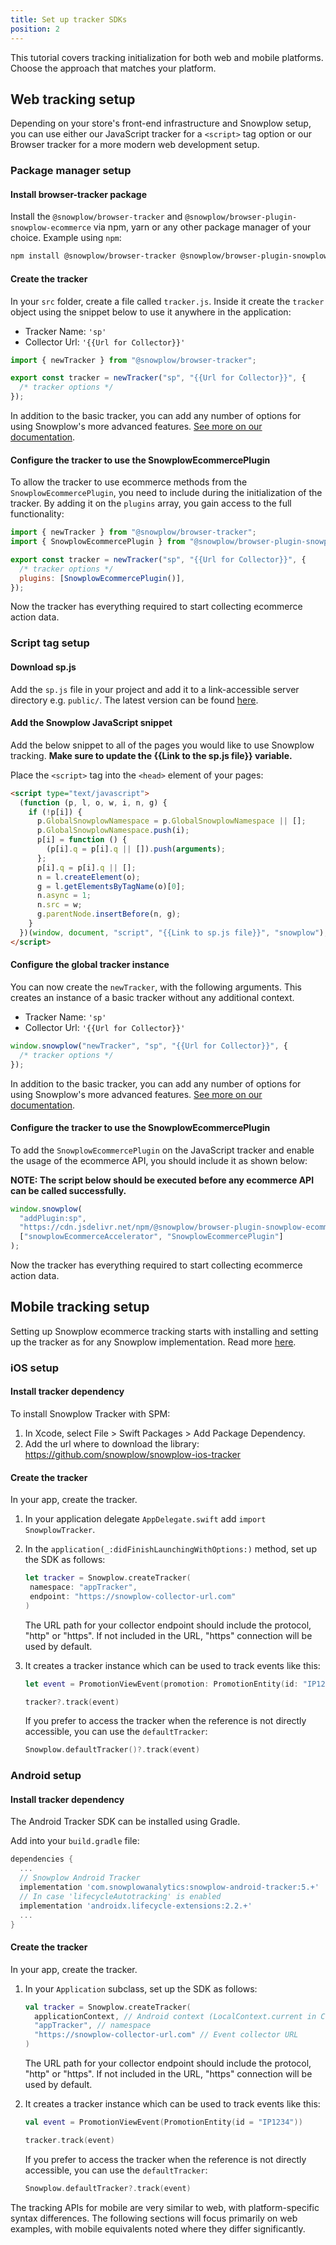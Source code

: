 ```yaml
---
title: Set up tracker SDKs
position: 2
---
```


This tutorial covers tracking initialization for both web and mobile platforms. Choose the approach that matches your platform.

## Web tracking setup

Depending on your store's front-end infrastructure and Snowplow setup, you can use either our JavaScript tracker for a `<script>` tag option or our Browser tracker for a more modern web development setup.

### Package manager setup

#### Install browser-tracker package

Install the `@snowplow/browser-tracker` and `@snowplow/browser-plugin-snowplow-ecommerce` via npm, yarn or any other package manager of your choice. Example using `npm`:

```bash
npm install @snowplow/browser-tracker @snowplow/browser-plugin-snowplow-ecommerce
```

#### Create the tracker

In your `src` folder, create a file called `tracker.js`. Inside it create the `tracker` object using the snippet below to use it anywhere in the application:

- Tracker Name: `'sp'`
- Collector Url: `'{{Url for Collector}}'`

```javascript
import { newTracker } from "@snowplow/browser-tracker";

export const tracker = newTracker("sp", "{{Url for Collector}}", {
  /* tracker options */
});
```

In addition to the basic tracker, you can add any number of options for using Snowplow's more advanced features. [See more on our documentation](https://docs.snowplow.io/docs/collecting-data/collecting-from-own-applications/javascript-trackers/browser-tracker/browser-tracker-v3-reference/tracker-setup/initialization-options/).

#### Configure the tracker to use the SnowplowEcommercePlugin

To allow the tracker to use ecommerce methods from the `SnowplowEcommercePlugin`, you need to include during the initialization of the tracker. By adding it on the `plugins` array, you gain access to the full functionality:

```javascript
import { newTracker } from "@snowplow/browser-tracker";
import { SnowplowEcommercePlugin } from "@snowplow/browser-plugin-snowplow-ecommerce";

export const tracker = newTracker("sp", "{{Url for Collector}}", {
  /* tracker options */
  plugins: [SnowplowEcommercePlugin()],
});
```

Now the tracker has everything required to start collecting ecommerce action data.

### Script tag setup

#### Download sp.js

Add the `sp.js` file in your project and add it to a link-accessible server directory e.g. `public/`. The latest version can be found [here](https://github.com/snowplow/snowplow-javascript-tracker/releases).

#### Add the Snowplow JavaScript snippet

Add the below snippet to all of the pages you would like to use Snowplow tracking. **Make sure to update the {{Link to the sp.js file}} variable.**

Place the `<script>` tag into the `<head>` element of your pages:

```html
<script type="text/javascript">
  (function (p, l, o, w, i, n, g) {
    if (!p[i]) {
      p.GlobalSnowplowNamespace = p.GlobalSnowplowNamespace || [];
      p.GlobalSnowplowNamespace.push(i);
      p[i] = function () {
        (p[i].q = p[i].q || []).push(arguments);
      };
      p[i].q = p[i].q || [];
      n = l.createElement(o);
      g = l.getElementsByTagName(o)[0];
      n.async = 1;
      n.src = w;
      g.parentNode.insertBefore(n, g);
    }
  })(window, document, "script", "{{Link to sp.js file}}", "snowplow");
</script>
```

#### Configure the global tracker instance

You can now create the `newTracker`, with the following arguments. This creates an instance of a basic tracker without any additional context.

- Tracker Name: `'sp'`
- Collector Url: `'{{Url for Collector}}'`

```javascript
window.snowplow("newTracker", "sp", "{{Url for Collector}}", {
  /* tracker options */
});
```

In addition to the basic tracker, you can add any number of options for using Snowplow's more advanced features. [See more on our documentation](https://docs.snowplow.io/docs/collecting-data/collecting-from-own-applications/javascript-trackers/javascript-tracker/javascript-tracker-v3/tracker-setup/initialization-options/).

#### Configure the tracker to use the SnowplowEcommercePlugin

To add the `SnowplowEcommercePlugin` on the JavaScript tracker and enable the usage of the ecommerce API, you should include it as shown below:

**NOTE: The script below should be executed before any ecommerce API can be called successfully.**

```javascript
window.snowplow(
  "addPlugin:sp",
  "https://cdn.jsdelivr.net/npm/@snowplow/browser-plugin-snowplow-ecommerce@3/dist/index.umd.min.js",
  ["snowplowEcommerceAccelerator", "SnowplowEcommercePlugin"]
);
```

Now the tracker has everything required to start collecting ecommerce action data.

## Mobile tracking setup

Setting up Snowplow ecommerce tracking starts with installing and setting up the tracker as for any Snowplow implementation. Read more [here](https://docs.snowplow.io/docs/collecting-data/collecting-from-own-applications/mobile-trackers/installation-and-set-up/).

### iOS setup

#### Install tracker dependency

To install Snowplow Tracker with SPM:

1. In Xcode, select File > Swift Packages > Add Package Dependency.
2. Add the url where to download the library: https://github.com/snowplow/snowplow-ios-tracker

#### Create the tracker

In your app, create the tracker.

1. In your application delegate `AppDelegate.swift` add `import SnowplowTracker`.

2. In the `application(_:didFinishLaunchingWithOptions:)` method, set up the SDK as follows:

   ```swift
   let tracker = Snowplow.createTracker(
    namespace: "appTracker",
    endpoint: "https://snowplow-collector-url.com"
   )
   ```

   The URL path for your collector endpoint should include the protocol, "http" or "https". If not included in the URL, "https" connection will be used by default.

3. It creates a tracker instance which can be used to track events like this:

   ```swift
   let event = PromotionViewEvent(promotion: PromotionEntity(id: "IP1234"))

   tracker?.track(event)
   ```

   If you prefer to access the tracker when the reference is not directly accessible, you can use the `defaultTracker`:

   ```swift
   Snowplow.defaultTracker()?.track(event)
   ```

### Android setup

#### Install tracker dependency

The Android Tracker SDK can be installed using Gradle.

Add into your `build.gradle` file:

```gradle
dependencies {
  ...
  // Snowplow Android Tracker
  implementation 'com.snowplowanalytics:snowplow-android-tracker:5.+'
  // In case 'lifecycleAutotracking' is enabled
  implementation 'androidx.lifecycle-extensions:2.2.+'
  ...
}
```

#### Create the tracker

In your app, create the tracker.

1. In your `Application` subclass, set up the SDK as follows:

   ```kotlin
   val tracker = Snowplow.createTracker(
     applicationContext, // Android context (LocalContext.current in Compose apps)
     "appTracker", // namespace
     "https://snowplow-collector-url.com" // Event collector URL
   )
   ```

   The URL path for your collector endpoint should include the protocol, "http" or "https". If not included in the URL, "https" connection will be used by default.

2. It creates a tracker instance which can be used to track events like this:

   ```kotlin
   val event = PromotionViewEvent(PromotionEntity(id = "IP1234"))

   tracker.track(event)
   ```

   If you prefer to access the tracker when the reference is not directly accessible, you can use the `defaultTracker`:

   ```kotlin
   Snowplow.defaultTracker?.track(event)
   ```

The tracking APIs for mobile are very similar to web, with platform-specific syntax differences. The following sections will focus primarily on web examples, with mobile equivalents noted where they differ significantly.
